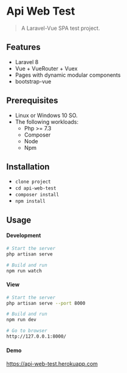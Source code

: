 # Api Web Test 

> A Laravel-Vue SPA test project.

## Features

- Laravel 8
- Vue + VueRouter + Vuex
- Pages with dynamic modular components
- bootstrap-vue


## Prerequisites

* Linux or Windows 10 SO.
* The following workloads:
   * Php >= 7.3
   * Composer
   * Node
   * Npm

## Installation

- `clone project`
- `cd api-web-test`
- `composer install`
- `npm install`

## Usage

#### Development

```bash
# Start the server
php artisan serve

# Build and run
npm run watch
```

#### View

```bash
# Start the server
php artisan serve --port 8000

# Build and run
npm run dev

# Go to browser
http://127.0.0.1:8000/
```

#### Demo

https://api-web-test.herokuapp.com

